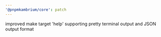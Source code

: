 ```yaml
---
'@pnpmkambrium/core': patch
---
```


improved make target 'help' supporting pretty terminal output and JSON output format
